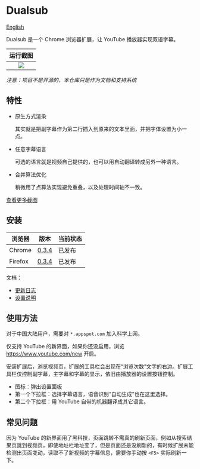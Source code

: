 Dualsub
=======

[English](./README.md)

Dualsub 是一个 Chrome 浏览器扩展，让 YouTube 播放器实现双语字幕。

| 运行截图 |
| :------: |
| <img src="https://raw.githubusercontent.com/muzuiget/dualsub-supports/master/images/main.png" /> |

*注意：项目不是开源的，本仓库只是作为文档和支持系统*

特性
----

* 原生方式渲染

  其实就是把副字幕作为第二行插入到原来的文本里面，并把字体设置为小一点。

* 任意字幕语言

  可选的语言就是视频自己提供的，也可以用自动翻译转成另外一种语言。

* 合并算法优化

  稍微用了点算法实现避免重叠，以及处理时间轴不一致。

[查看更多截图](./docs/screenshot.zh-CN.md)

安装
----

| 浏览器  | 版本             | 当前状态 |
| ------  | ----             | -------- |
| Chrome  | [0.3.4][chrome]  | 已发布   |
| Firefox | [0.3.4][firefox] | 已发布   |

[chrome]: https://chrome.google.com/webstore/detail/dualsub/gnlibmlfpencglodjpgnalbdebfhpmfp
[firefox]: https://addons.mozilla.org/firefox/addon/dualsub/

文档：

* [更新日志](./docs/changelog.zh-CN.md)
* [设置说明](./docs/setting.zh-CN.md)

使用方法
--------

对于中国大陆用户，需要对 `*.appspot.com` 加入科学上网。

仅支持 YouTube 的新界面，如果你还没启用，浏览 https://www.youtube.com/new 开启。

安装扩展后，浏览视频页，扩展的工具栏会出现在“浏览次数”文字的右边。扩展工具栏仅控制副字幕，主字幕和字幕的显示，依旧由播放器的设置按钮控制。

* 图标：弹出设置面板
* 第一个下拉框：选择字幕语言，语音识别“自动生成”也在这里选择。
* 第二个下拉框：用 YouTube 自带的机器翻译成其它语言。

## 常见问题

因为 YouTube 的新界面用了黑科技，页面跳转不需真的刷新页面，例如从搜索结果页跳到视频页，即使地址栏地址变了，但是页面还是没刷新的，有时候扩展未能检测出页面变动，读取不了新视频的字幕信息，需要你手动按 `<F5>` 实际刷新一下。

